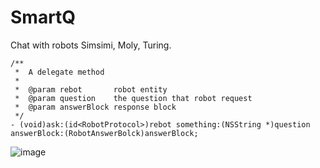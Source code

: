 # SmartQ
Chat with robots Simsimi, Moly, Turing. 
```
/**
 *  A delegate method
 *
 *  @param rebot       robot entity
 *  @param question    the question that robot request
 *  @param answerBlock response block
 */
- (void)ask:(id<RobotProtocol>)rebot something:(NSString *)question answerBlock:(RobotAnswerBolck)answerBlock;
```
![image](https://github.com/liuwin7/SmartQ/blob/master/screen001.png)
